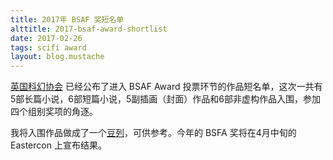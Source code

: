 ```yaml
---
title: 2017年 BSAF 奖短名单
alttitle: 2017-bsaf-award-shortlist
date: 2017-02-26
tags: scifi award
layout: blog.mustache
---
```


[英国科幻协会](http://www.bsfa.co.uk/) 已经公布了进入 BSAF Award 投票环节的作品短名单，这次一共有5部长篇小说，6部短篇小说，5副插画（封面）作品和6部非虚构作品入围，参加四个组别奖项的角逐。

我将入围作品做成了一个[豆列](https://www.douban.com/doulist/45832764/)，可供参考。今年的 BSFA 奖将在4月中旬的 Eastercon 上宣布结果。
